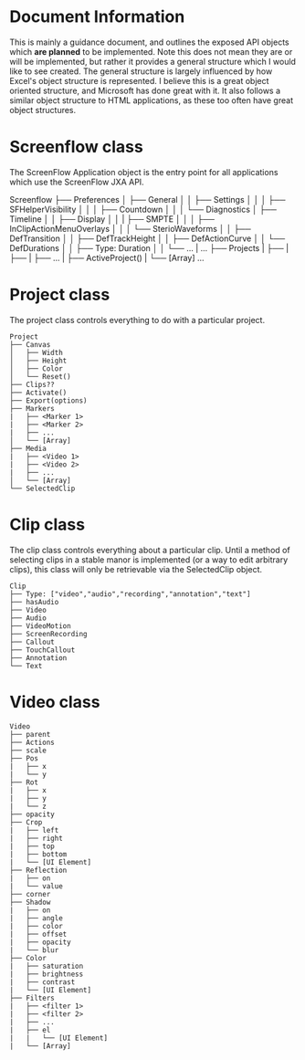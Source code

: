 # Document Information

This is mainly a guidance document, and outlines the exposed API objects which **are planned** to be implemented. Note this does not mean they are or will be implemented, but rather it provides a general structure which I would like to see created. The general structure is largely influenced by how Excel's object structure is represented. I believe this is a great object oriented structure, and Microsoft has done great with it. It also follows a similar object structure to HTML applications, as these too often have great object structures.

# Screenflow class

The ScreenFlow Application object is the entry point for all applications which use the ScreenFlow JXA API.

Screenflow
├── Preferences
│   ├── General
│   │   ├── Settings
│   │   │   ├── SFHelperVisibility
│   │   │   ├── Countdown
│   │   │   └── Diagnostics
│   ├── Timeline
│   │   ├── Display
│   │   |   ├── SMPTE
│   │   │   ├── InClipActionMenuOverlays
│   │   │   └── SterioWaveforms
│   │   ├── DefTransition
│   │   ├── DefTrackHeight
│   │   ├── DefActionCurve
│   │   └── DefDurations
│   │       ├── Type: Duration
│   │       └── ...
|   ...
├── Projects
|   ├── <Window1 Name>
|   ├── <Window2 Name>
|   ├── ...
|   ├── ActiveProject()
|   └── [Array]
...

# Project class

The project class controls everything to do with a particular project.

```
Project
├── Canvas
│   ├── Width
│   ├── Height
│   ├── Color
│   └── Reset()
├── Clips??
├── Activate()
├── Export(options)
├── Markers
|   ├── <Marker 1>
|   ├── <Marker 2>
|   ├── ...
│   └── [Array]
├── Media
|   ├── <Video 1>
|   ├── <Video 2>
|   ├── ...
│   └── [Array]
└── SelectedClip
```

# Clip class

The clip class controls everything about a particular clip. Until a method of selecting clips in a stable manor is implemented (or a way to edit arbitrary clips), this class will only be retrievable via the SelectedClip object.

```
Clip
├── Type: ["video","audio","recording","annotation","text"]
├── hasAudio
├── Video
├── Audio
├── VideoMotion
├── ScreenRecording
├── Callout
├── TouchCallout
├── Annotation
└── Text
```

# Video class

```
Video
├── parent
├── Actions
├── scale
├── Pos
|   ├── x
|   └── y
├── Rot
|   ├── x
|   ├── y
|   └── z
├── opacity
├── Crop
|   ├── left
|   ├── right
|   ├── top
|   ├── bottom
|   └── [UI Element]
├── Reflection
|   ├── on
|   └── value
├── corner
├── Shadow
|   ├── on
|   ├── angle
|   ├── color
|   ├── offset
|   ├── opacity
|   └── blur
├── Color
|   ├── saturation
|   ├── brightness
|   ├── contrast
|   └── [UI Element]
├── Filters
|   ├── <filter 1>
|   ├── <filter 2>
|   ├── ...
|   ├── el
|   |   └── [UI Element]
|   └── [Array]
```
